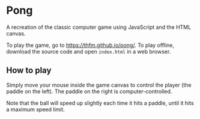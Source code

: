 # Pong

A recreation of the classic computer game using JavaScript and the HTML canvas.

To play the game, go to https://thfm.github.io/pong/. To play offline, download the source code and open ```index.html``` in a web browser.

## How to play

Simply move your mouse inside the game canvas to control the player (the paddle on the left). The paddle on the right is computer-controlled.

Note that the ball will speed up slightly each time it hits a paddle, until it hits a maximum speed limit.
